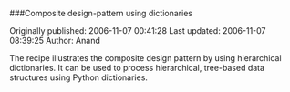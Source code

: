 ###Composite design-pattern using dictionaries

Originally published: 2006-11-07 00:41:28
Last updated: 2006-11-07 08:39:25
Author: Anand 

The recipe illustrates the composite design pattern by using hierarchical dictionaries. It can be used to process hierarchical, tree-based data structures using Python dictionaries.